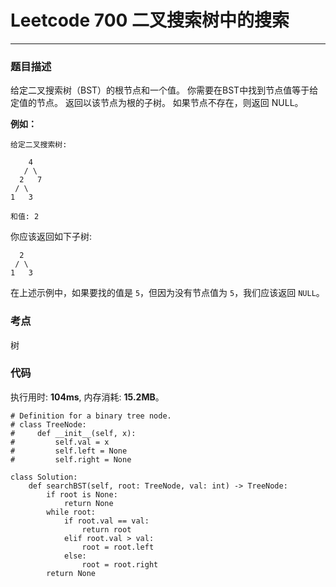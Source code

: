 # Leetcode 700 二叉搜索树中的搜索
***
### 题目描述

给定二叉搜索树（BST）的根节点和一个值。 你需要在BST中找到节点值等于给定值的节点。 返回以该节点为根的子树。 如果节点不存在，则返回 NULL。

**例如：**

	给定二叉搜索树:

        4
       / \
      2   7
     / \
    1   3

	和值: 2

你应该返回如下子树:

	  2     
     / \   
    1   3

在上述示例中，如果要找的值是 `5`，但因为没有节点值为 `5`，我们应该返回 `NULL`。


### 考点

树


### 代码
执行用时: **104ms**, 内存消耗: **15.2MB**。

```
# Definition for a binary tree node.
# class TreeNode:
#     def __init__(self, x):
#         self.val = x
#         self.left = None
#         self.right = None

class Solution:
    def searchBST(self, root: TreeNode, val: int) -> TreeNode:
        if root is None:
            return None
        while root:
            if root.val == val:
                return root
            elif root.val > val:
                root = root.left
            else:
                root = root.right
        return None
```




